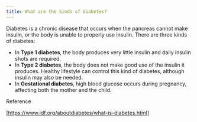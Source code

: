 ```yaml
---
title: What are the kinds of diabetes?
---
```


Diabetes is a chronic disease that occurs when the pancreas cannot make insulin, or the body is unable to properly use insulin. There are three kinds of diabetes:

* In **Type 1 diabetes**, the body produces very little insulin and daily insulin shots are required.
* In **Type 2 diabetes**, the body does not make good use of the insulin it produces. Healthy lifestyle can control this kind of diabetes, although insulin may also be needed.
* In **Gestational diabetes**, high blood glucose occurs during pregnancy, affecting both the mother and the child.

Reference

[https://www.idf.org/aboutdiabetes/what-is-diabetes.html]
